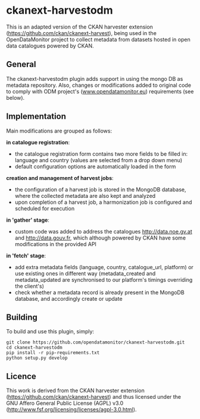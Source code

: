 # ckanext-harvestodm

This is an adapted version of the CKAN harvester extension (https://github.com/ckan/ckanext-harvest), being used in the OpenDataMonitor project to collect metadata from datasets hosted in open data catalogues powered by CKAN.

## General

The ckanext-harvestodm plugin adds support in using the mongo DB as metadata repository. 
Also, changes or modifications added to original code to comply with ODM project's (www.opendatamonitor.eu) requirements (see below).

## Implementation

Main modifications are grouped as follows:

__in catalogue registration__:
- the catalogue registration form contains two more fields to be filled in: language and country (values are selected from a drop down menu)
- default configuration options are automatically loaded in the form

__creation and management of harvest jobs__:
- the configuration of a harvest job is stored in the MongoDB database, where the collected metadata are also kept and analyzed
- upon completion of a harvest job, a harmonization job is configured and scheduled for execution

__in 'gather' stage__:
- custom code was added to address the catalogues http://data.noe.gv.at and http://data.gouv.fr, which although powered by CKAN have some modifications in the provided API

__in 'fetch' stage__:
- add extra metadata fields (language, country, catalogue_url, platform) or use existing ones in different way (metadata_created and metadata_updated are synchronised to our platform's timings overriding the client's)
- check whether a metadata record is already present in the MongoDB database, and accordingly create or update


Building
---------

To build and use this plugin, simply:

    git clone https://github.com/opendatamonitor/ckanext-harvestodm.git
    cd ckanext-harvestodm
    pip install -r pip-requirements.txt
    python setup.py develop

## Licence

This work is derived from the CKAN harvester extension (https://github.com/ckan/ckanext-harvest) and thus licensed under the GNU Affero General Public License (AGPL) v3.0 (http://www.fsf.org/licensing/licenses/agpl-3.0.html).

